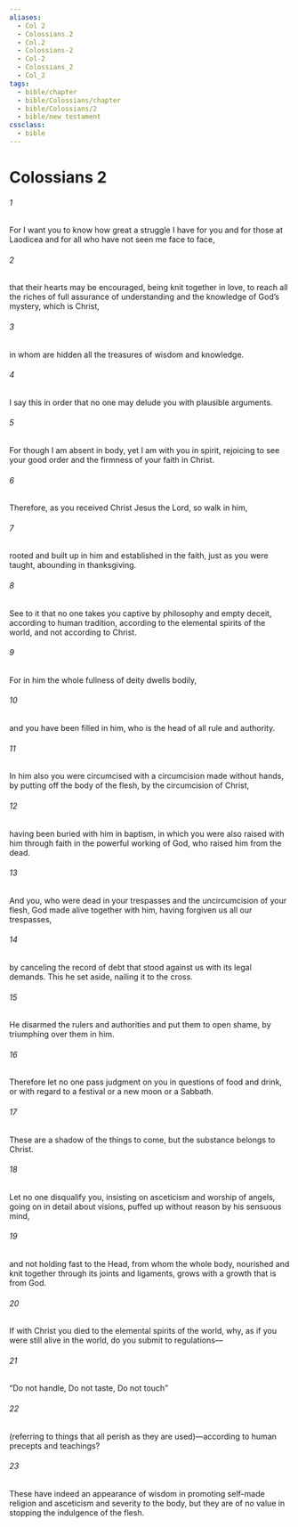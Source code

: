 ```yaml
---
aliases:
  - Col 2
  - Colossians.2
  - Col.2
  - Colossians-2
  - Col-2
  - Colossians_2
  - Col_2
tags:
  - bible/chapter
  - bible/Colossians/chapter
  - bible/Colossians/2
  - bible/new testament
cssclass:
  - bible
---
```


# Colossians 2

###### 1
For I want you to know how great a struggle I have for you and for those at Laodicea and for all who have not seen me face to face,
###### 2
that their hearts may be encouraged, being knit together in love, to reach all the riches of full assurance of understanding and the knowledge of God’s mystery, which is Christ,
###### 3
in whom are hidden all the treasures of wisdom and knowledge.
###### 4
I say this in order that no one may delude you with plausible arguments.
###### 5
For though I am absent in body, yet I am with you in spirit, rejoicing to see your good order and the firmness of your faith in Christ.
###### 6
Therefore, as you received Christ Jesus the Lord, so walk in him,
###### 7
rooted and built up in him and established in the faith, just as you were taught, abounding in thanksgiving.
###### 8
See to it that no one takes you captive by philosophy and empty deceit, according to human tradition, according to the elemental spirits of the world, and not according to Christ.
###### 9
For in him the whole fullness of deity dwells bodily,
###### 10
and you have been filled in him, who is the head of all rule and authority.
###### 11
In him also you were circumcised with a circumcision made without hands, by putting off the body of the flesh, by the circumcision of Christ,
###### 12
having been buried with him in baptism, in which you were also raised with him through faith in the powerful working of God, who raised him from the dead.
###### 13
And you, who were dead in your trespasses and the uncircumcision of your flesh, God made alive together with him, having forgiven us all our trespasses,
###### 14
by canceling the record of debt that stood against us with its legal demands. This he set aside, nailing it to the cross.
###### 15
He disarmed the rulers and authorities and put them to open shame, by triumphing over them in him.
###### 16
Therefore let no one pass judgment on you in questions of food and drink, or with regard to a festival or a new moon or a Sabbath.
###### 17
These are a shadow of the things to come, but the substance belongs to Christ.
###### 18
Let no one disqualify you, insisting on asceticism and worship of angels, going on in detail about visions,  puffed up without reason by his sensuous mind,
###### 19
and not holding fast to the Head, from whom the whole body, nourished and knit together through its joints and ligaments, grows with a growth that is from God.
###### 20
If with Christ you died to the elemental spirits of the world, why, as if you were still alive in the world, do you submit to regulations—
###### 21
“Do not handle, Do not taste, Do not touch”
###### 22
(referring to things that all perish as they are used)—according to human precepts and teachings?
###### 23
These have indeed an appearance of wisdom in promoting self-made religion and asceticism and severity to the body, but they are of no value in stopping the indulgence of the flesh.


